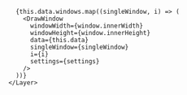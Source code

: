           {this.data.windows.map((singleWindow, i) => (
            <DrawWindow
              windowWidth={window.innerWidth}
              windowHeight={window.innerHeight}
              data={this.data}
              singleWindow={singleWindow}
              i={i}
              settings={settings}
            />
          ))}
        </Layer>
